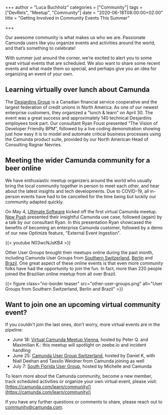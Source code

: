 +++
author = "Luca Buchholz"
categories = ["Community"]
tags = ["DevRels", "Meetup", "Community"]
date = "2020-06-18T08:00:00+02:00"
title = "Getting Involved in Community Events This Summer"

+++

Our awesome community is what makes us who we are. Passionate Camunda users like you organize events and activities around the world, and that’s something to celebrate!

With summer just around the corner, we’re excited to alert you to some great  virtual events that are scheduled. We also want to share some recent events and what made them so special, and perhaps give you an idea for organizing an event of your own.

<!--more-->

## Learning virtually over lunch about Camunda

The [Desjardins Group](https://www.desjardins.com/ca/index.jsp) is a Canadian financial service cooperative and the largest federation of credit unions in North America. As one of our newest enterprise customers, they organized a “lunch & learn” on April 30. The event was a great success and approximately 140 technical Desjardins employees took part. Our consultant Ryan Foust presented “The Vision of Developer Friendly BPM”, followed by a live coding demonstration showing just how easy it is to model and automate critical business processes using the Camunda product suite, provided by our North American Head of Consulting Ragnar Nevries.

## Meeting the wider Camunda community for a beer online

We have enthusiastic meetup organizers around the world who usually bring the local community together in person to meet each other, and hear about the latest insights and tech developments. Due to COVID-19, all in-person events have had to be cancelled for the time being but luckily our community adapted quickly.

On May 4, [Ultimate Software](https://www.ultimatesoftware.com/) kicked off the first virtual Camunda meetup. [New Push](https://newpush.com/) presented their insightful Camunda use case, followed (again) by a talk by our consultant Ryan. In this presentation Ryan showcased the benefits of becoming an enterprise Camunda customer, followed by a demo of our new Optimize feature, "External Event Ingestion".


{{< youtube N03wcNJsKB4 >}} <br>


Other User Groups brought their meetups online during the past month, including Camunda User Groups from [Southern Switzerland](https://www.meetup.com/Groupe-utilisateurs-Camunda-Suisse-Romande/), [Berlin](https://www.meetup.com/Camunda-User-Group-Berlin/) and [Brazil](https://www.meetup.com/Camunda-User-Group-Brazil/). One great aspect of these online events is that even more community folks have had the opportunity to join the fun. In fact, more than 220 people joined the Brazilian online meetup from all over Brazil.

{{< figure class="no-border teaser" src="other-user-groups.png" alt="User Groups from Southern Switzerland, Berlin and Brazil" >}}

## Want to join one an upcoming virtual community event?

If you couldn't join the last ones, don’t worry, more virtual events are in the pipeline:

* June 18: [Virtual Camunda Meetup Vienna](https://www.meetup.com/camunda-vienna/events/270861942/), hosted by Peter Q. and Maximilian K.: this meetup will spotlight on zeebe.io and incident handling
* June 25: [Camunda User Group Switzerland](https://www.meetup.com/Camunda-User-Group-Schweiz/events/266995273/), hosted by Daniel K, with Niall Deehan and Tassilo Weidner from Camunda  joining as well
* July 7: [South Florida User Group](https://www.meetup.com/Camunda-User-Group-South-Florida/events/269158424/), hosted by Michelle and Camunda

To learn more about the Camunda community, become a new member, track scheduled activities or organize your own virtual event, please visit: [https://camunda.com/learn/community/](https://camunda.com/learn/community/)

If you have any further questions or comments to share, please reach out to [community@camunda.com](mailto:community@camunda.com).
